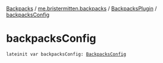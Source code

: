[Backpacks](../../index.md) / [me.bristermitten.backpacks](../index.md) / [BackpacksPlugin](index.md) / [backpacksConfig](./backpacks-config.md)

# backpacksConfig

`lateinit var backpacksConfig: `[`BackpacksConfig`](../../me.bristermitten.backpacks.persistence/-backpacks-config/index.md)